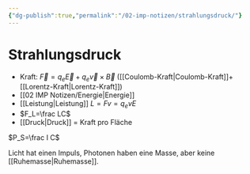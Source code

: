 ```yaml
---
{"dg-publish":true,"permalink":"/02-imp-notizen/strahlungsdruck/"}
---
```


# Strahlungsdruck
- Kraft: $\vec F=q_e\vec E+q_e\vec v\times\vec B$ ([[Coulomb-Kraft\|Coulomb-Kraft]]+[[Lorentz-Kraft\|Lorentz-Kraft]])
- [[02 IMP Notizen/Energie\|Energie]]
- [[Leistung\|Leistung]] $L=Fv=q_evE$
- $F_L=\frac LC$
- [[Druck\|Druck]] = Kraft pro Fläche

$P_S=\frac I C$

Licht hat einen Impuls, Photonen haben eine Masse, aber keine [[Ruhemasse\|Ruhemasse]].
